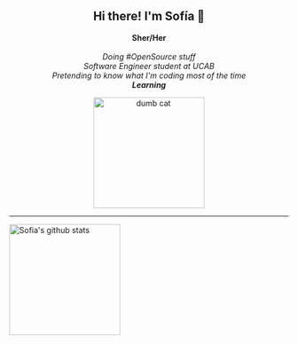 <div align='center'>
  <h2>Hi there! I'm Sofía 👋</h2>
  
  <p>
    <strong>Sher/Her</strong>
    <br/>
    <br/>
    <em>Doing #OpenSource stuff</em>
    <br/>
    <em>Software Engineer student at UCAB</em>
    <br/>
    <em>Pretending to know what I'm coding most of the time</em>
    <br/>
    <em><strong>Learning</strong></em>
  </p>
  <img alt='dumb cat' height='200px' src="https://media.giphy.com/media/unQ3IJU2RG7DO/giphy.gif" />
</div>

<hr/>



<div>
   <img align='left' height='200px' alt="Sofia's github stats" src="https://github-readme-stats.vercel.app/api?username=sofiaromorales&show_icons=true&theme=prussian"/>
</div>





<!--
**sofiaromorales/sofiaromorales** is a ✨ _special_ ✨ repository because its `README.md` (this file) appears on your GitHub profile.

Here are some ideas to get you started:

- 🔭 I’m currently working on ...
- 🌱 I’m currently learning ...
- 👯 I’m looking to collaborate on ...
- 🤔 I’m looking for help with ...
- 💬 Ask me about ...
- 📫 How to reach me: ...
- 😄 Pronouns: ...
- ⚡ Fun fact: ...
-->

